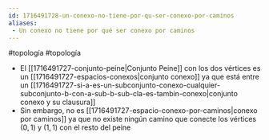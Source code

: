 ```yaml
---
id: 1716491728-un-conexo-no-tiene-por-qu-ser-conexo-por-caminos
aliases:
 - Un conexo no tiene por qué ser conexo por caminos
---
```


#topología #topología 

- El [[1716491727-conjunto-peine|Conjunto Peine]] con los dos vértices es un [[1716491727-espacios-conexos|conjunto conexo]] ya que está entre un [[1716491727-si-a-es-un-subconjunto-conexo-cualquier-subconjunto-b-con-a-sub-b-sub-cla-es-tambin-conexo|conjunto conexo y su clausura]]
- Sin embargo, no es [[1716491727-espacio-conexo-por-caminos|conexo por caminos]] ya que no existe ningún camino que conecte los vértices $(0,1)$ y $(1,1)$ con el resto del peine